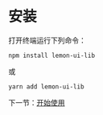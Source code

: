 # 安装

打开终端运行下列命令：

```
npm install lemon-ui-lib
```

或

```
yarn add lemon-ui-lib
```

下一节：[开始使用](#/doc/get-started)